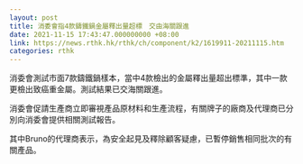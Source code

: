 ```yaml
---
layout: post
title: 消委會指4款鑄鐵鍋金屬釋出量超標　交由海關跟進
date: 2021-11-15 17:43:47.000000000 +08:00
link: https://news.rthk.hk/rthk/ch/component/k2/1619911-20211115.htm
categories: rthk
---
```


消委會測試市面7款鑄鐵鍋樣本，當中4款檢出的金屬釋出量超出標準，其中一款更檢出致癌重金屬。測試結果已交海關跟進。

消委會促請生產商立即審視產品原材料和生產流程，有關牌子的廠商及代理商已分別向消委會提供相關測試報告。 

其中Bruno的代理商表示，為安全起見及釋除顧客疑慮，已暫停銷售相同批次的有關產品。 

　
